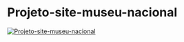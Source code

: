 # Projeto-site-museu-nacional
 [![Projeto-site-museu-nacional
](https://github-readme-stats.vercel.app/api/pin/?username=RafaelWatanabe94&repo=github-readme-stats)](https://github.com/RafaelWatanabe94/github-readme-stats)
